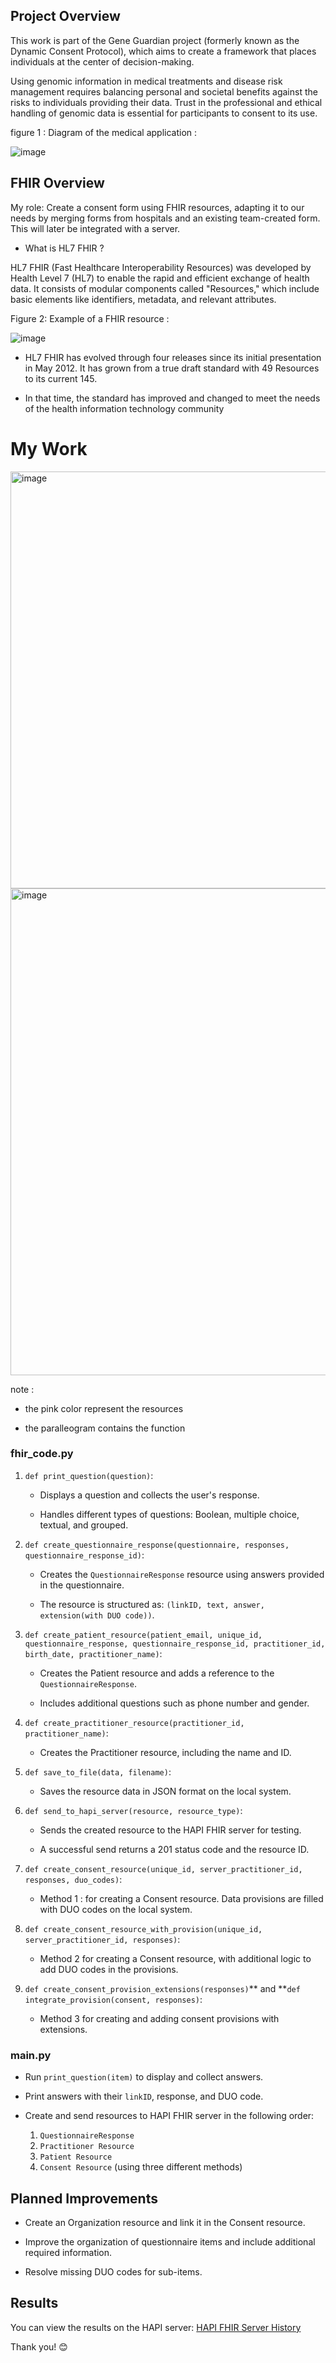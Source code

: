 
## Project Overview

This work is part of the Gene Guardian project (formerly known as the Dynamic Consent Protocol), which aims to create a framework that places individuals at the center of decision-making.

Using genomic information in medical treatments and disease risk management requires balancing personal and societal benefits against the risks to individuals providing their data. Trust in the professional and ethical handling of genomic data is essential for participants to consent to its use.

figure 1 : Diagram of the medical application : 

![image](https://github.com/user-attachments/assets/4da8674e-5d39-4aa0-b89d-244d0da2569c)


## FHIR Overview

My role: Create a consent form using FHIR resources, adapting it to our needs by merging forms from hospitals and an existing team-created form. This will later be integrated with a server.

- What is HL7 FHIR ?
  
HL7 FHIR (Fast Healthcare Interoperability Resources) was developed by Health Level 7 (HL7) to enable the rapid and efficient exchange of health data. It consists of modular components called "Resources," which include basic elements like identifiers, metadata, and relevant attributes.

Figure 2: Example of a FHIR resource :


![image](https://github.com/user-attachments/assets/e6864e9c-c89f-4ff7-a294-8ea47dcfdd48)



- HL7 FHIR has evolved through four releases since its initial presentation in
May 2012. It has grown from a true draft standard with 49 Resources to its
current 145.

- In that time, the standard has improved and changed to meet the needs of
the health information technology community


# My Work 

 




<img width="667" alt="image" src="https://github.com/user-attachments/assets/b6fd16d2-04cc-43cc-8796-c2d7ac1e97f0">










<img width="779" alt="image" src="https://github.com/user-attachments/assets/ddc9a47c-935e-4a7d-8f9f-fd0a7014dc22">








note : 

- the pink color represent the resources
  
- the paralleogram contains the function 



### fhir_code.py

1. `def print_question(question)`:

   - Displays a question and collects the user's response.
     
   - Handles different types of questions: Boolean, multiple choice, textual, and grouped.

2. `def create_questionnaire_response(questionnaire, responses, questionnaire_response_id)`:
   
   - Creates the `QuestionnaireResponse` resource using answers provided in the questionnaire.
     
   - The resource is structured as: `(linkID, text, answer, extension(with DUO code))`.

3. `def create_patient_resource(patient_email, unique_id, questionnaire_response, questionnaire_response_id, practitioner_id, birth_date, practitioner_name)`:
   
   - Creates the Patient resource and adds a reference to the `QuestionnaireResponse`.
     
   - Includes additional questions such as phone number and gender.

4. `def create_practitioner_resource(practitioner_id, practitioner_name)`:
   
   - Creates the Practitioner resource, including the name and ID.

5. `def save_to_file(data, filename)`:
   
   - Saves the resource data in JSON format on the local system.

6. `def send_to_hapi_server(resource, resource_type)`:
   
   - Sends the created resource to the HAPI FHIR server for testing.
     
   - A successful send returns a 201 status code and the resource ID.
     

7. `def create_consent_resource(unique_id, server_practitioner_id, responses, duo_codes)`:
   
   - Method 1 :  for creating a Consent resource. Data provisions are filled with DUO codes on the local system.

8. `def create_consent_resource_with_provision(unique_id, server_practitioner_id, responses)`:
    
   - Method 2 for creating a Consent resource, with additional logic to add DUO codes in the provisions.

9. `def create_consent_provision_extensions(responses)`** and **`def integrate_provision(consent, responses)`:
   - Method 3 for creating and adding consent provisions with extensions.



### main.py

- Run `print_question(item)` to display and collect answers.
  
- Print answers with their `linkID`, response, and DUO code.
  
- Create and send resources to HAPI FHIR server in the following order:
  
  1. `QuestionnaireResponse`
  2. `Practitioner Resource`
  3. `Patient Resource`
  4. `Consent Resource` (using three different methods)




## Planned Improvements

- Create an Organization resource and link it in the Consent resource.
  
- Improve the organization of questionnaire items and include additional required information.
  
- Resolve missing DUO codes for sub-items.



## Results

You can view the results on the HAPI server: [HAPI FHIR Server History](https://hapi.fhir.org/history-server?serverId=home_r4&pretty=false&_summary=&limit=&since=)




Thank you! 😊










